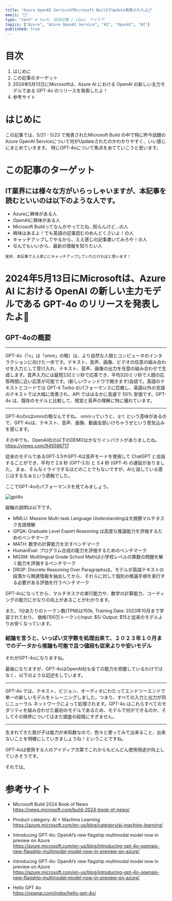 ```yaml
---
title: "Azure OpenAI ServiceがMicrosoft BuildでUpdate発表されたよ🎉"
emoji: "🚀"
type: "tech" # tech: 技術記事 / idea: アイデア
topics: ["Azure", "Azure OpenAI Service", "AI", "OpenAI", "AI"]
published: true
---
```


# 目次
1. はじめに
2. この記事のターゲット
3. 2024年5月13日にMicrosoftは、Azure AI における OpenAI の新しい主力モデルである GPT-4o のリリースを発表したよ！
4. 参考サイト

# はじめに
この記事では、5/21 - 5/23 で発表されたMicrosoft Build の中で特に昨今話題のAzure OpenAI Serviceについて何がUpdateされたのかわかりやすく、いい感じにまとめていきます。
特にGPT-4oについて焦点をあてていこうと思います。

# この記事のターゲット

## IT業界には様々な方がいらっしゃいますが、本記事を読むといいのは以下のような人です。
- Azureに興味がある人
- OpenAIに興味がある人
- Microsoft Buildってなんかやってたね...知らんけど...の人
- 興味はあるよ！でも英語の記事読むのめんどくさいよ！の人
- キャッチアップしてやるから、ええ感じの記事書いてみろや！の人
- なんでもいいから、最新の情報を知りたい人

```是非、本記事でええ感じにキャッチアップしていただければと思います！```

# 2024年5月13日にMicrosoftは、Azure AI における OpenAI の新しい主力モデルである GPT-4o のリリースを発表したよ🎉

## GPT-4oの概要
 
***
GPT-4o（「o」は「omni」の略）は、より自然な人間とコンピュータのインタラクションに向けた一歩です。テキスト、音声、画像、ビデオの任意の組み合わせを入力として受け入れ、テキスト、音声、画像の出力を任意の組み合わせで生成します。音声入力には最短232ミリ秒で応答でき、平均320ミリ秒で人間の応答時間に近い応答が可能です。(新しいウィンドウで開きます)会話で。英語のテキストとコードでは GPT-4 Turbo のパフォーマンスに匹敵し、英語以外の言語のテキストでは大幅に改善され、API でははるかに高速で 50% 安価です。GPT-4o は、既存のモデルと比較して、視覚と音声の理解に特に優れています。
***

GPT-4oのoはomniの略なんですね。
omniっていうと、```全て``` という意味があるので、GPT-4oは、テキスト、音声、画像、動画全部いけちゃうぜという意気込みを感じます。

その中でも、OpenAI社の以下のDEMOはかなりインパクトがありましたね。
https://vimeo.com/945586717 

従来のモデルであるGPT-3.5やGPT-4は音声モードを使用して ChatGPT と会話することができ、平均で 2.8 秒 (GPT-3.5) と 5.4 秒 (GPT-4) の遅延がありました。
まぁ、そんなイライラするほどのことでもないですが、AIと話している感じはするなぁという感触でした。

ここでGPT-4oのパフォーマンスを見てみましょう。

![gpt4o](/images/azure_openai_service_build/gpt4o.png)

縦軸の説明は以下です。
- MMLU: Massive Multi-task Language Understandingは大規模マルチタスク言語理解
- GPQA: Graduate Level Expert Reasoning は高度な推論能力を評価するためのベンチマーク
- MATH: 数学の計算能力を示すベンチマーク
- HumanEval: プログラム合成の能力を評価するためのベンチマーク
- MGSM: Multilingual Grade School Mathは小学校レベルの算数の問題を解く能力を評価するベンチマーク
- DROP: Discrete Reasoning Over Paragraphsは、モデルが英語テキストの段落から関連情報を抽出してから、それらに対して個別の推論手順を実行する必要がある評価を行うベンチマーク

GPT-4oになってから、マルチタスクの実行能力や、数学の計算能力、コーティングの能力にかなりの向上があることがわかります。

また、1分あたりのトークン数(TPM)は150k,
Training Data: 2023年10月まで学習されており、
価格(100万トークン):Input: $5/ Output: $15と従来のモデルよりお安くなっています。

### 結論を言うと、いっぱい文字数を処理出来て、２０２３年１０月までのデータから推論も可能で且つ値段も従来よりや安いモデル
それがGPT-4oになりますね。


最後になりますが、GPT-4oはOpenAI社も全ての能力を把握しているわけではなく、以下のような記述をしています。
***
GPT-4o では、テキスト、ビジョン、オーディオにわたってエンドツーエンドで単一の新しいモデルをトレーニングしました。つまり、すべての入力と出力が同じニューラル ネットワークによって処理されます。GPT-4o はこれらすべてのモダリティを組み合わせた最初のモデルであるため、モデルで何ができるのか、そしてその限界についてはまだ調査の段階にすぎません。
***

生まれてきた我が子は能力が未知数なので、色々と使ってみて出来ること、出来ないことを明確にしていきましょうね！ということですね。

GPT-4oは使用する人のアイディア次第でこれからもどんどん使用用途が向上していきそうです。

それでは。

# 参考サイト
- Microsoft Build 2024 Book of News  
https://news.microsoft.com/build-2024-book-of-news/

- Product category: AI + Machine Learning  
https://azure.microsoft.com/en-us/blog/category/ai-machine-learning/

- Introducing GPT-4o: OpenAI’s new flagship multimodal model now in preview on Azure  
https://azure.microsoft.com/en-us/blog/introducing-gpt-4o-openais-new-flagship-multimodal-model-now-in-preview-on-azure/

- Introducing GPT-4o: OpenAI’s new flagship multimodal model now in preview on Azure  
https://azure.microsoft.com/en-us/blog/introducing-gpt-4o-openais-new-flagship-multimodal-model-now-in-preview-on-azure/

- Hello GPT 4o  
https://openai.com/index/hello-gpt-4o/